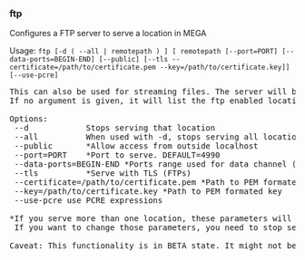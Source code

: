 ### ftp
Configures a FTP server to serve a location in MEGA

Usage: `ftp [-d ( --all | remotepath ) ] [ remotepath [--port=PORT] [--data-ports=BEGIN-END] [--public] [--tls --certificate=/path/to/certificate.pem --key=/path/to/certificate.key]] [--use-pcre]`
<pre>
This can also be used for streaming files. The server will be running as long as MEGAcmd Server is.
If no argument is given, it will list the ftp enabled locations.

Options:
 --d        	Stops serving that location
 --all      	When used with -d, stops serving all locations (and stops the server)
 --public   	*Allow access from outside localhost
 --port=PORT	*Port to serve. DEFAULT=4990
 --data-ports=BEGIN-END	*Ports range used for data channel (in passive mode). DEFAULT=1500-1600
 --tls      	*Serve with TLS (FTPs)
 --certificate=/path/to/certificate.pem	*Path to PEM formated certificate
 --key=/path/to/certificate.key	*Path to PEM formated key
 --use-pcre	use PCRE expressions

*If you serve more than one location, these parameters will be ignored and used those of the first location served.
 If you want to change those parameters, you need to stop serving all locations and configure them again.

Caveat: This functionality is in BETA state. It might not be available on all platforms. If you experience any issue with this, please contact: support@mega.nz
</pre>
